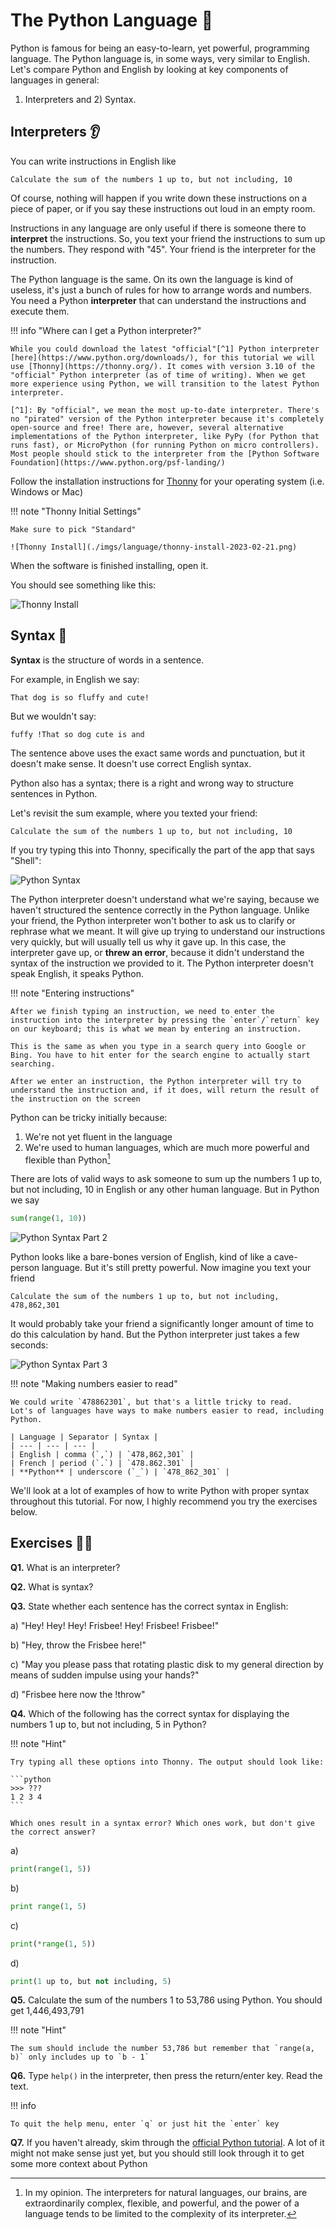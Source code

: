 # The Python Language 🐍

Python is famous for being an easy-to-learn, yet powerful, programming language.
The Python language is, in some ways, very similar to English.
Let's compare Python and English by looking at key components of languages in general: 
1) Interpreters and 2) Syntax.

## Interpreters 👂

You can write instructions in English like

```text
Calculate the sum of the numbers 1 up to, but not including, 10
```

Of course, nothing will happen if you write down these instructions on a piece of paper,
or if you say these instructions out loud in an empty room.

Instructions in any language are only useful if there is someone there to **interpret** the instructions.
So, you text your friend the instructions to sum up the numbers. They respond with "45". Your friend is the interpreter for the instruction.

The Python language is the same. On its own the language is kind of useless, it's just a bunch of rules for how to arrange words and numbers. You need a Python **interpreter** that can understand the instructions and execute them.

!!! info "Where can I get a Python interpreter?"

    While you could download the latest "official"[^1] Python interpreter [here](https://www.python.org/downloads/), for this tutorial we will use [Thonny](https://thonny.org/). It comes with version 3.10 of the "official" Python interpreter (as of time of writing). When we get more experience using Python, we will transition to the latest Python interpreter.
    
    [^1]: By "official", we mean the most up-to-date interpreter. There's no "pirated" version of the Python interpreter because it's completely open-source and free! There are, however, several alternative implementations of the Python interpreter, like PyPy (for Python that runs fast), or MicroPython (for running Python on micro controllers). Most people should stick to the interpreter from the [Python Software Foundation](https://www.python.org/psf-landing/)

Follow the installation instructions for [Thonny](https://thonny.org/) for your operating system (i.e. Windows or Mac)


!!! note "Thonny Initial Settings"

    Make sure to pick "Standard"
    
    ![Thonny Install](./imgs/language/thonny-install-2023-02-21.png)


When the software is finished installing, open it.

You should see something like this:

![Thonny Install](./imgs/language/thonny-app-2023-02-21.png)


## Syntax 📝

**Syntax** is the structure of words in a sentence.

For example, in English we say:

```
That dog is so fluffy and cute!
```

But we wouldn't say:

```
fuffy !That so dog cute is and
```

The sentence above uses the exact same words and punctuation, but it doesn't make sense.
It doesn't use correct English syntax.

Python also has a syntax; there is a right and wrong way to structure sentences in Python.

Let's revisit the sum example, where you texted your friend:

```
Calculate the sum of the numbers 1 up to, but not including, 10
```

If you try typing this into Thonny, specifically the part of the app that says "Shell":

![Python Syntax](./imgs/language/python-syntax-error-2023-02-19.png)


The Python interpreter doesn't understand what we're saying, because we haven't structured the sentence correctly in the Python language. Unlike your friend, the Python interpreter won't bother to ask us to clarify or rephrase what we meant. It will give up trying to understand our instructions very quickly, but will usually tell us why it gave up.
In this case, the interpreter gave up, or **threw an error**, because it didn't understand the syntax of the instruction we provided to it. The Python interpreter doesn't speak English, it speaks Python.

!!! note "Entering instructions"

    After we finish typing an instruction, we need to enter the instruction into the interpreter by pressing the `enter`/`return` key on our keyboard; this is what we mean by entering an instruction. 
    
    This is the same as when you type in a search query into Google or Bing. You have to hit enter for the search engine to actually start searching.

    After we enter an instruction, the Python interpreter will try to understand the instruction and, if it does, will return the result of the instruction on the screen

Python can be tricky initially because:

1. We're not yet fluent in the language
2. We're used to human languages, which are much more powerful and flexible than Python[^2]

[^2]: In my opinion. The interpreters for natural languages, our brains, are extraordinarily complex, flexible, and powerful, and the power of a language tends to be limited to the complexity of its interpreter.

There are lots of valid ways to ask someone to sum up the numbers 1 up to, but not including, 10 in English or any other human language. But in Python we say

```python
sum(range(1, 10))
```

![Python Syntax Part 2](./imgs/language/python-syntax-sum-2023-02-19.png)

Python looks like a bare-bones version of English, kind of like a cave-person language. But it's still pretty powerful.
Now imagine you text your friend

```
Calculate the sum of the numbers 1 up to, but not including, 478,862,301
```

It would probably take your friend a significantly longer amount of time to do this calculation by hand. 
But the Python interpreter just takes a few seconds:

![Python Syntax Part 3](./imgs/language/python-syntax-big-sum-2023-02-19.png)

!!! note "Making numbers easier to read"

    We could write `478862301`, but that's a little tricky to read.
    Lot's of languages have ways to make numbers easier to read, including Python.

    | Language | Separator | Syntax |
    | --- | --- | --- |
    | English | comma (`,`) | `478,862,301` |
    | French | period (`.`) | `478.862.301` |
    | **Python** | underscore (`_`) | `478_862_301` |


We'll look at a lot of examples of how to write Python with proper syntax throughout this tutorial.
For now, I highly recommend you try the exercises below.

## Exercises 🏋️‍♀️


**Q1.** What is an interpreter?

**Q2.** What is syntax?

**Q3.** State whether each sentence has the correct syntax in English:


a) "Hey! Hey! Hey! Frisbee! Hey! Frisbee! Frisbee!"

b) "Hey, throw the Frisbee here!"

c) "May you please pass that rotating plastic disk to my general direction by means of sudden impulse using your hands?"

d) "Frisbee here now the !throw"


**Q4.** Which of the following has the correct syntax for displaying the numbers 1 up to, but not including, 5 in Python?

!!! note "Hint"

    Try typing all these options into Thonny. The output should look like:

    ```python
    >>> ???
    1 2 3 4
    ``` 
    
    Which ones result in a syntax error? Which ones work, but don't give the correct answer?

a)
```python
print(range(1, 5))
``` 

b)
```python
print range(1, 5)
```

c)
```python
print(*range(1, 5))
```

d)
```python
print(1 up to, but not including, 5)
```

**Q5.** Calculate the sum of the numbers 1 to 53,786 using Python. You should get 1,446,493,791

!!! note "Hint"

    The sum should include the number 53,786 but remember that `range(a, b)` only includes up to `b - 1`

**Q6.** Type `help()` in the interpreter, then press the return/enter key. Read the text.

!!! info

    To quit the help menu, enter `q` or just hit the `enter` key

**Q7.** If you haven't already, skim through the [official Python tutorial](https://docs.python.org/3.11/tutorial/). A lot of it might not make sense just yet, but you should still look through it to get some more context about Python
